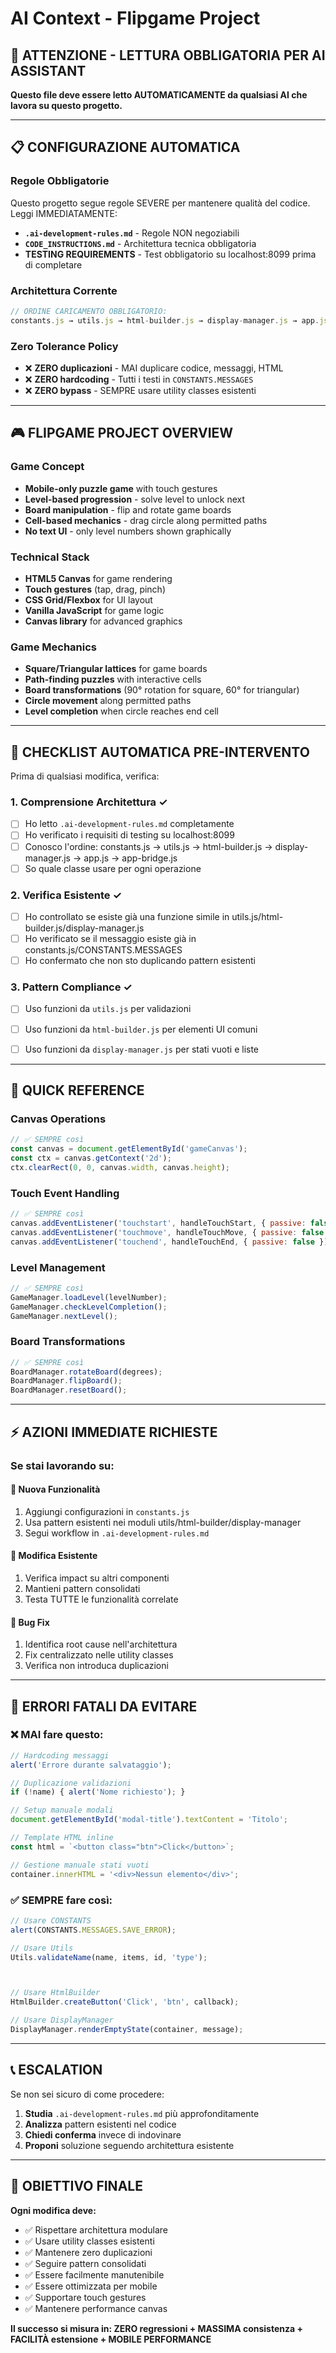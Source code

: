 # AI Context - Flipgame Project

## 🚨 ATTENZIONE - LETTURA OBBLIGATORIA PER AI ASSISTANT

**Questo file deve essere letto AUTOMATICAMENTE da qualsiasi AI che lavora su questo progetto.**

---

## 📋 CONFIGURAZIONE AUTOMATICA

### **Regole Obbligatorie**
Questo progetto segue regole SEVERE per mantenere qualità del codice. Leggi IMMEDIATAMENTE:
- **`.ai-development-rules.md`** - Regole NON negoziabili
- **`CODE_INSTRUCTIONS.md`** - Architettura tecnica obbligatoria
- **TESTING REQUIREMENTS** - Test obbligatorio su localhost:8099 prima di completare

### **Architettura Corrente**
```javascript
// ORDINE CARICAMENTO OBBLIGATORIO:
constants.js → utils.js → html-builder.js → display-manager.js → app.js → app-bridge.js
```

### **Zero Tolerance Policy**
- ❌ **ZERO duplicazioni** - MAI duplicare codice, messaggi, HTML
- ❌ **ZERO hardcoding** - Tutti i testi in `CONSTANTS.MESSAGES`
- ❌ **ZERO bypass** - SEMPRE usare utility classes esistenti

---

## 🎮 FLIPGAME PROJECT OVERVIEW

### **Game Concept**
- **Mobile-only puzzle game** with touch gestures
- **Level-based progression** - solve level to unlock next
- **Board manipulation** - flip and rotate game boards
- **Cell-based mechanics** - drag circle along permitted paths
- **No text UI** - only level numbers shown graphically

### **Technical Stack**
- **HTML5 Canvas** for game rendering
- **Touch gestures** (tap, drag, pinch)
- **CSS Grid/Flexbox** for UI layout
- **Vanilla JavaScript** for game logic
- **Canvas library** for advanced graphics

### **Game Mechanics**
- **Square/Triangular lattices** for game boards
- **Path-finding puzzles** with interactive cells
- **Board transformations** (90° rotation for square, 60° for triangular)
- **Circle movement** along permitted paths
- **Level completion** when circle reaches end cell

---

## 🔧 CHECKLIST AUTOMATICA PRE-INTERVENTO

Prima di qualsiasi modifica, verifica:

### **1. Comprensione Architettura** ✓
- [ ] Ho letto `.ai-development-rules.md` completamente
- [ ] Ho verificato i requisiti di testing su localhost:8099
- [ ] Conosco l'ordine: constants.js → utils.js → html-builder.js → display-manager.js → app.js → app-bridge.js
- [ ] So quale classe usare per ogni operazione

### **2. Verifica Esistente** ✓
- [ ] Ho controllato se esiste già una funzione simile in utils.js/html-builder.js/display-manager.js
- [ ] Ho verificato se il messaggio esiste già in constants.js/CONSTANTS.MESSAGES
- [ ] Ho confermato che non sto duplicando pattern esistenti

### **3. Pattern Compliance** ✓
- [ ] Uso funzioni da `utils.js` per validazioni

- [ ] Uso funzioni da `html-builder.js` per elementi UI comuni
- [ ] Uso funzioni da `display-manager.js` per stati vuoti e liste

---

## 🎯 QUICK REFERENCE

### **Canvas Operations**
```javascript
// ✅ SEMPRE così
const canvas = document.getElementById('gameCanvas');
const ctx = canvas.getContext('2d');
ctx.clearRect(0, 0, canvas.width, canvas.height);
```

### **Touch Event Handling**
```javascript
// ✅ SEMPRE così
canvas.addEventListener('touchstart', handleTouchStart, { passive: false });
canvas.addEventListener('touchmove', handleTouchMove, { passive: false });
canvas.addEventListener('touchend', handleTouchEnd, { passive: false });
```

### **Level Management**
```javascript
// ✅ SEMPRE così
GameManager.loadLevel(levelNumber);
GameManager.checkLevelCompletion();
GameManager.nextLevel();
```

### **Board Transformations**
```javascript
// ✅ SEMPRE così
BoardManager.rotateBoard(degrees);
BoardManager.flipBoard();
BoardManager.resetBoard();
```

---

## ⚡ AZIONI IMMEDIATE RICHIESTE

### **Se stai lavorando su:**

#### **🔹 Nuova Funzionalità**
1. Aggiungi configurazioni in `constants.js`
2. Usa pattern esistenti nei moduli utils/html-builder/display-manager
3. Segui workflow in `.ai-development-rules.md`

#### **🔹 Modifica Esistente**
1. Verifica impact su altri componenti
2. Mantieni pattern consolidati
3. Testa TUTTE le funzionalità correlate

#### **🔹 Bug Fix**
1. Identifica root cause nell'architettura
2. Fix centralizzato nelle utility classes
3. Verifica non introduca duplicazioni

---

## 🚫 ERRORI FATALI DA EVITARE

### **❌ MAI fare questo:**
```javascript
// Hardcoding messaggi
alert('Errore durante salvataggio');

// Duplicazione validazioni
if (!name) { alert('Nome richiesto'); }

// Setup manuale modali
document.getElementById('modal-title').textContent = 'Titolo';

// Template HTML inline
const html = `<button class="btn">Click</button>`;

// Gestione manuale stati vuoti
container.innerHTML = '<div>Nessun elemento</div>';
```

### **✅ SEMPRE fare così:**
```javascript
// Usare CONSTANTS
alert(CONSTANTS.MESSAGES.SAVE_ERROR);

// Usare Utils
Utils.validateName(name, items, id, 'type');



// Usare HtmlBuilder
HtmlBuilder.createButton('Click', 'btn', callback);

// Usare DisplayManager
DisplayManager.renderEmptyState(container, message);
```

---

## 📞 ESCALATION

Se non sei sicuro di come procedere:
1. **Studia** `.ai-development-rules.md` più approfonditamente
2. **Analizza** pattern esistenti nel codice
3. **Chiedi conferma** invece di indovinare
4. **Proponi** soluzione seguendo architettura esistente

---

## 🎯 OBIETTIVO FINALE

**Ogni modifica deve:**
- ✅ Rispettare architettura modulare
- ✅ Usare utility classes esistenti
- ✅ Mantenere zero duplicazioni
- ✅ Seguire pattern consolidati
- ✅ Essere facilmente manutenibile
- ✅ Essere ottimizzata per mobile
- ✅ Supportare touch gestures
- ✅ Mantenere performance canvas

**Il successo si misura in: ZERO regressioni + MASSIMA consistenza + FACILITÀ estensione + MOBILE PERFORMANCE** 